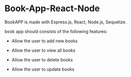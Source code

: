 # Book-App-React-Node



BookAPP is made with Express.js, React, Node.js, Sequelize.

book app should consists of the following features:

- Allow the user to add new books

- Allow the user to view all books

- Allow the user to delete books

- Allow the user to update books
